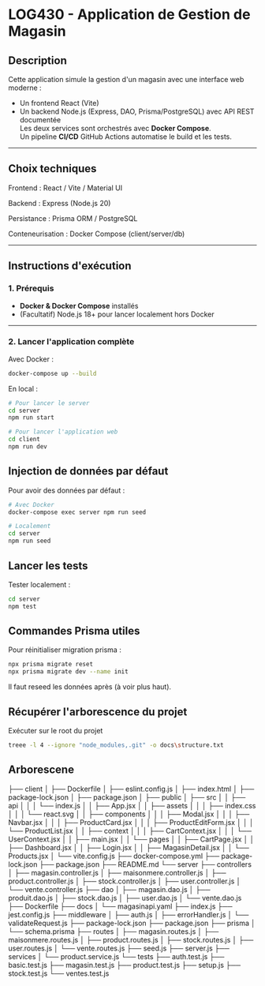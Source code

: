 # LOG430 - Application de Gestion de Magasin

## Description

Cette application simule la gestion d'un magasin avec une interface web moderne :  

- Un frontend React (Vite)
- Un backend Node.js (Express, DAO, Prisma/PostgreSQL) avec API REST documentée  
  Les deux services sont orchestrés avec **Docker Compose**.  
  Un pipeline **CI/CD** GitHub Actions automatise le build et les tests.

---

## Choix techniques

Frontend : React / Vite / Material UI

Backend : Express (Node.js 20)

Persistance : Prisma ORM / PostgreSQL

Conteneurisation : Docker Compose (client/server/db)

---

## Instructions d'exécution

### 1. **Prérequis**

- **Docker & Docker Compose** installés
- (Facultatif) Node.js 18+ pour lancer localement hors Docker

---

### 2. **Lancer l'application complète**

Avec Docker :

```bash
docker-compose up --build
```

En local :

```bash
# Pour lancer le server
cd server
npm run start
```

```bash
# Pour lancer l'application web
cd client
npm run dev
```

## Injection de données par défaut

Pour avoir des données par défaut :

```bash
# Avec Docker
docker-compose exec server npm run seed

# Localement
cd server
npm run seed
```

## Lancer les tests

Tester localement :

```bash
cd server
npm test
```

## Commandes Prisma utiles

Pour réinitialiser migration prisma :

```bash
npx prisma migrate reset
npx prisma migrate dev --name init
```

Il faut reseed les données après (à voir plus haut).

## Récupérer l'arborescence du projet

Exécuter sur le root du projet

```bash
treee -l 4 --ignore "node_modules,.git" -o docs\structure.txt
```

## Arborescene

├── client
│ ├── Dockerfile
│ ├── eslint.config.js
│ ├── index.html
│ ├── package-lock.json
│ ├── package.json
│ ├── public
│ ├── src
│ │ ├── api
│ │ │ └── index.js
│ │ ├── App.jsx
│ │ ├── assets
│ │ │ ├── index.css
│ │ │ └── react.svg
│ │ ├── components
│ │ │ ├── Modal.jsx
│ │ │ ├── Navbar.jsx
│ │ │ ├── ProductCard.jsx
│ │ │ ├── ProductEditForm.jsx
│ │ │ └── ProductList.jsx
│ │ ├── context
│ │ │ ├── CartContext.jsx
│ │ │ └── UserContext.jsx
│ │ ├── main.jsx
│ │ └── pages
│ │ ├── CartPage.jsx
│ │ ├── Dashboard.jsx
│ │ ├── Login.jsx
│ │ ├── MagasinDetail.jsx
│ │ └── Products.jsx
│ └── vite.config.js
├── docker-compose.yml
├── package-lock.json
├── package.json
├── README.md
└── server
├── controllers
│ ├── magasin.controller.js
│ ├── maisonmere.controller.js
│ ├── product.controller.js
│ ├── stock.controller.js
│ ├── user.controller.js
│ └── vente.controller.js
├── dao
│ ├── magasin.dao.js
│ ├── produit.dao.js
│ ├── stock.dao.js
│ ├── user.dao.js
│ └── vente.dao.js
├── Dockerfile
├── docs
│ └── magasinapi.yaml
├── index.js
├── jest.config.js
├── middleware
│ ├── auth.js
│ ├── errorHandler.js
│ └── validateRequest.js
├── package-lock.json
├── package.json
├── prisma
│ └── schema.prisma
├── routes
│ ├── magasin.routes.js
│ ├── maisonmere.routes.js
│ ├── product.routes.js
│ ├── stock.routes.js
│ ├── user.routes.js
│ └── vente.routes.js
├── seed.js
├── server.js
├── services
│ └── product.service.js
└── tests
├── auth.test.js
├── basic.test.js
├── magasin.test.js
├── product.test.js
├── setup.js
├── stock.test.js
└── ventes.test.js
